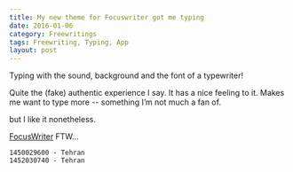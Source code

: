 ```yaml
---
title: My new theme for Focuswriter got me﻿ typing
date: 2016-01-06
category: Freewritings
tags: Freewriting, Typing, App
layout: post
---
```


Typing with the sound, background and the font of a typewriter! 

<!--more-->

Quite the (fake) authentic experience I say. It has a nice feeling to it. Makes me want to type more -- something I’m not much a fan of.

but I like it nonetheless.

[FocusWriter] FTW...

[FocusWriter]: http://gottcode.org/focuswriter/

```
1450029600 - Tehran  
1452030740 - Tehran
```

